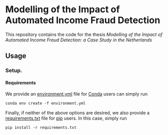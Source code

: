 # Modelling of the Impact of Automated Income Fraud Detection

This repository contains the code for the thesis _Modelling of the Impact of Automated Income Fraud Detection: a Case Study in the Netherlands_

## Usage

### Setup.

#### Requirements

We provide an [environment.yml](environment.yml) file for
[Conda](https://docs.conda.io/projects/conda/en/latest/index.html) users can simply run

```terminal
conda env create -f environment.yml
```

Finally, if neither of the above options are desired, we also provide a
[requirements.txt](requirements.txt) file for
[pip](https://pypi.org/project/pip/) users. In this case, simply run

```terminal
pip install -r requirements.txt
```

